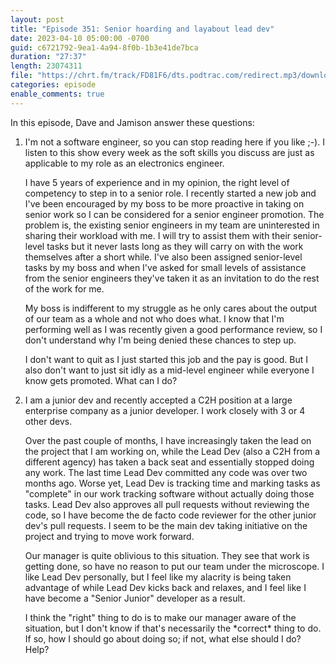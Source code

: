 ```yaml
---
layout: post
title: "Episode 351: Senior hoarding and layabout lead dev"
date: 2023-04-10 05:00:00 -0700
guid: c6721792-9ea1-4a94-8f0b-1b3e41de7bca
duration: "27:37"
length: 23074311
file: "https://chrt.fm/track/FD81F6/dts.podtrac.com/redirect.mp3/download.softskills.audio/sse-351.mp3"
categories: episode
enable_comments: true
---
```


In this episode, Dave and Jamison answer these questions:

1. I'm not a software engineer, so you can stop reading here if you like ;-). I listen to this show every week as the soft skills you discuss are just as applicable to my role as an electronics engineer.
   
   I have 5 years of experience and in my opinion, the right level of competency to step in to a senior role. I recently started a new job and I've been encouraged by my boss to be more proactive in taking on senior work so I can be considered for a senior engineer promotion. The problem is, the existing senior engineers in my team are uninterested in sharing their workload with me. I will try to assist them with their senior-level tasks but it never lasts long as they will carry on with the work themselves after a short while. I've also been assigned senior-level tasks by my boss and when I've asked for small levels of assistance from the senior engineers they've taken it as an invitation to do the rest of the work for me.
   
   My boss is indifferent to my struggle as he only cares about the output of our team as a whole and not who does what. I know that I'm performing well as I was recently given a good performance review, so I don't understand why I'm being denied these chances to step up.
   
   I don't want to quit as I just started this job and the pay is good. But I also don't want to just sit idly as a mid-level engineer while everyone I know gets promoted. What can I do?

2. I am a junior dev and recently accepted a C2H position at a large enterprise company as a junior developer. I work closely with 3 or 4 other devs.
   
   Over the past couple of months, I have increasingly taken the lead on the project that I am working on, while the Lead Dev (also a C2H from a different agency) has taken a back seat and essentially stopped doing any work. The last time Lead Dev committed any code was over two months ago. Worse yet, Lead Dev is tracking time and marking tasks as "complete" in our work tracking software without actually doing those tasks. Lead Dev also approves all pull requests without reviewing the code, so I have become the de facto code reviewer for the other junior dev's pull requests. I seem to be the main dev taking initiative on the project and trying to move work forward.
   
   Our manager is quite oblivious to this situation. They see that work is getting done, so have no reason to put our team under the microscope. I like Lead Dev personally, but I feel like my alacrity is being taken advantage of while Lead Dev kicks back and relaxes, and I feel like I have become a "Senior Junior" developer as a result.
   
   I think the "right" thing to do is to make our manager aware of the situation, but I don't know if that's necessarily the \*correct\* thing to do. If so, how I should go about doing so; if not, what else should I do? Help?

